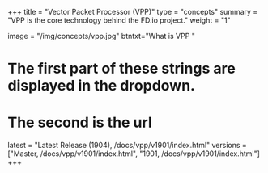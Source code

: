 +++
title = "Vector Packet Processor (VPP)"
type = "concepts"
summary = "VPP is the core technology behind the FD.io project."
weight = "1"

image = "/img/concepts/vpp.jpg"
btntxt="What is VPP "

# The first part of these strings are displayed in the dropdown.
# The second is the url
latest = "Latest Release (1904), /docs/vpp/v1901/index.html"
versions = ["Master, /docs/vpp/v1901/index.html",
	 "1901, /docs/vpp/v1901/index.html"]
+++
